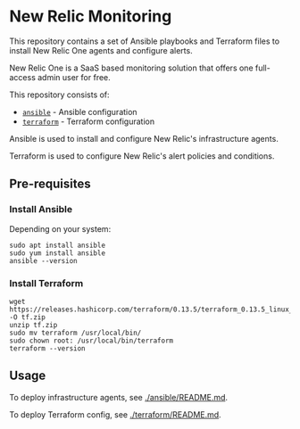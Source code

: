 # New Relic Monitoring

This repository contains a set of Ansible playbooks and Terraform files to install New Relic One agents and configure alerts.

New Relic One is a SaaS based monitoring solution that offers one full-access admin user for free.

This repository consists of:

* [`ansible`](./ansible/README.md) - Ansible configuration
* [`terraform`](./terraform/README.md) - Terraform configuration

Ansible is used to install and configure New Relic's infrastructure agents.

Terraform is used to configure New Relic's alert policies and conditions.

## Pre-requisites

### Install Ansible

Depending on your system:
```
sudo apt install ansible
sudo yum install ansible
ansible --version
```

### Install Terraform
```
wget https://releases.hashicorp.com/terraform/0.13.5/terraform_0.13.5_linux_amd64.zip -O tf.zip
unzip tf.zip
sudo mv terraform /usr/local/bin/
sudo chown root: /usr/local/bin/terraform
terraform --version
```

## Usage
To deploy infrastructure agents, see [./ansible/README.md](./ansible/README.md).

To deploy Terraform config, see [./terraform/README.md](./terraform/README.md).
